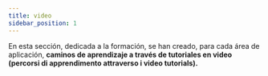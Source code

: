 ```yaml
---
title: video
sidebar_position: 1
---
```


En esta sección, dedicada a la formación, se han creado, para cada área de aplicación, **caminos de aprendizaje a través de tutoriales en video (percorsi di apprendimento attraverso i video tutorials).**